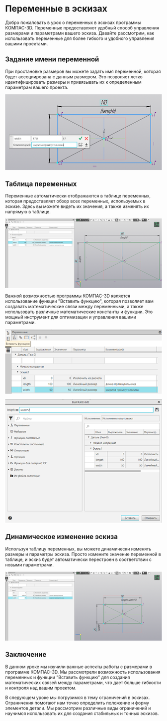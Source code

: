 # Переменные в эскизах

Добро пожаловать в урок о переменных в эскизах программы КОМПАС-3D. Переменные предоставляют удобный способ управления размерами и параметрами вашего эскиза. Давайте рассмотрим, как использовать переменные для более гибкого и удобного управления вашими проектами.

## Задание имени переменной

При простановке размеров вы можете задать имя переменной, которая будет ассоциирована с данным размером. Это позволяет легко идентифицировать размеры и привязывать их к определенным параметрам вашего проекта.

![Задание имени переменной](image-102.png)

## Таблица переменных

Переменные автоматически отображаются в таблице переменных, которая предоставляет обзор всех переменных, используемых в эскизе. Здесь вы можете видеть их значения, а также изменять их напрямую в таблице.

![Таблица переменных](image-103.png)

Важной возможностью программы КОМПАС-3D является использование функции "Вставить функцию", которая позволяет вам создавать математические связи между переменными, а также использовать различные математические константы и функции. Это мощный инструмент для оптимизации и управления вашими параметрами.

![Вставить функцию](image-104.png)

![Пример функции](image-105.png)

## Динамическое изменение эскиза

Используя таблицу переменных, вы можете динамически изменять размеры и параметры эскиза. Просто измените значение переменной в таблице, и эскиз будет автоматически перестроен в соответствии с новыми параметрами.

![Динамическое изменение эскиза](image-106.png)

## Заключение

В данном уроке мы изучили важные аспекты работы с размерами в программе КОМПАС-3D. Мы рассмотрели возможность использования переменных и функции "Вставить функцию" для создания математических связей между параметрами, что дает больше гибкости и контроля над вашим проектом.

В следующем уроке мы погрузимся в тему ограничений в эскизах. Ограничения помогают нам точно определить положение и форму элементов детали. Мы рассмотрим различные виды ограничений и научимся использовать их для создания стабильных и точных эскизов.
